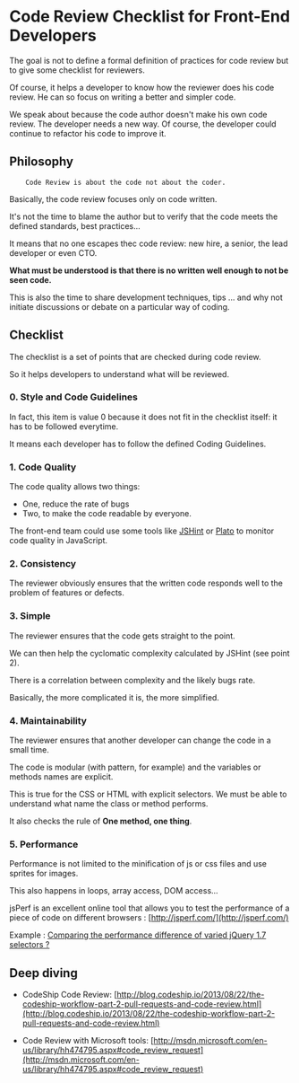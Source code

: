 # Code Review Checklist for Front-End Developers


The goal is not to define a formal definition of practices for code review but to give some checklist for reviewers. 

Of course, it helps a developer to know how the reviewer does his code review. He can so focus on writing a better and simpler code.

We speak about because the code author doesn't make his own code review. The developer needs a new way. Of course, the developer could continue to refactor his code to improve it.


## Philosophy


		Code Review is about the code not about the coder.


Basically, the code review focuses only on code written.
 
It's not the time to blame the author but to verify that the code meets the defined standards, best practices... 

It means that no one escapes thec code review: new hire, a senior, the lead developer or even CTO.

**What must be understood is that there is no written well enough to not be seen code.**

This is also the time to share development techniques, tips ... and why not initiate discussions or debate on a particular way of coding.



## Checklist

The checklist is a set of points that are checked during code review. 

So it helps developers to understand what will be reviewed.


### 0. Style and Code Guidelines

In fact, this item is value 0 because it does not fit in the checklist itself: it has to be followed everytime.

It means each developer has to follow the defined Coding Guidelines.

### 1. Code Quality

The code quality allows two things: 

* One, reduce the rate of bugs
* Two, to make the code readable by everyone.
 
The front-end team could use some tools like [JSHint](http://www.jshint.com/) or [Plato](https://github.com/es-analysis/plato) to monitor code quality in JavaScript.
 
 
### 2. Consistency

The reviewer obviously ensures that the written code responds well to the problem of features or defects.


### 3. Simple

The reviewer ensures that the code gets straight to the point. 

We can then help the cyclomatic complexity calculated by JSHint (see point 2). 

There is a correlation between complexity and the likely bugs rate. 

Basically, the more complicated it is, the more simplified.


### 4. Maintainability

The reviewer ensures that another developer can change the code in a small time. 

The code is modular (with pattern, for example) and the variables or methods names are explicit. 

This is true for the CSS or HTML with explicit selectors. We must be able to understand what name the class or method performs. 

It also checks the rule of **One method, one thing**.


### 5. Performance

Performance is not limited to the minification of js or css files and use sprites for images. 

This also happens in loops, array access, DOM access... 

jsPerf is an excellent online tool that allows you to test the performance of a piece of code on different browsers : [http://jsperf.com/](http://jsperf.com/)

Example : [Comparing the performance difference of varied jQuery 1.7 selectors ?](http://jsperf.com/id-vs-class-vs-tag-selectors/2)

## Deep diving

* CodeShip Code Review: [http://blog.codeship.io/2013/08/22/the-codeship-workflow-part-2-pull-requests-and-code-review.html](http://blog.codeship.io/2013/08/22/the-codeship-workflow-part-2-pull-requests-and-code-review.html)

* Code Review with Microsoft tools: [http://msdn.microsoft.com/en-us/library/hh474795.aspx#code_review_request](http://msdn.microsoft.com/en-us/library/hh474795.aspx#code_review_request)



